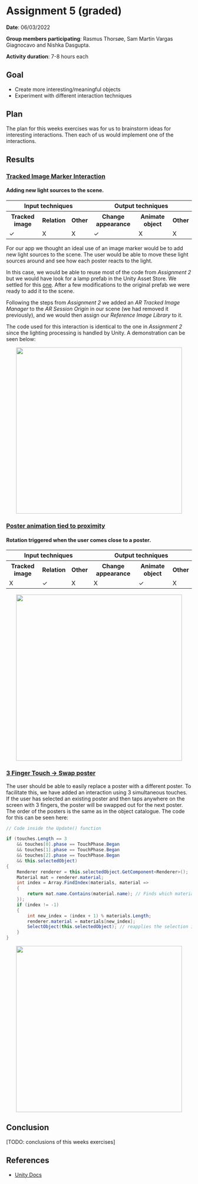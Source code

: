# Assignment 5 (graded)

**Date**: 06/03/2022

**Group members participating**: Rasmus Thorsøe, Sam Martin Vargas Giagnocavo and Nishka Dasgupta.

**Activity duration**: 7-8 hours each

## Goal
- Create more interesting/meaningful objects
- Experiment with different interaction techniques

## Plan
The plan for this weeks exercises was for us to brainstorm ideas for interesting interactions. Then each of us would implement one of the interactions. 

## Results

### <ins>Tracked Image Marker Interaction</ins>
#### Adding new light sources to the scene.


<table>
  <colgroup>
  <colgroup span="2">
  <colgroup span="2">
  <tr>
    <th colspan="3">Input techniques</th>
    <th colspan="3">Output techniques</th>
  </tr>
  <tr>
    <th>Tracked image</th>
    <th>Relation</th>
    <th>Other</th>
    <th>Change appearance</th>
    <th>Animate object</th>
    <th>Other</th>
  </tr>
  <tr>
    <td>✓</td>
    <td>X</td>
    <td>X</td>
    <td>✓</td>
    <td>X</td>
    <td>X</td>
  </tr>
</table>

For our app we thought an ideal use of an image marker would be to add new light sources to the scene. The user would be able to move these light sources around and see how each poster reacts to the light.

In this case, we would be able to reuse most of the code from *Assignment 2* but we would have look for a lamp prefab in the Unity Asset Store. We settled for this [one](https://assetstore.unity.com/packages/3d/props/interior/lamp-model-110960). After a few modifications to the original prefab we were ready to add it to the scene.

Following the steps from *Assignment 2* we added an *AR Tracked Image Manager* to the *AR Session Origin* in our scene (we had removed it previously), and we would then assign our *Reference Image Library* to it.

The code used for this interaction is identical to the one in *Assignment 2* since the lighting processing is handled by Unity. A demonstration can be seen below:

<center>
<img src="media/assignment_5/lamp.gif" height="450" />
</center>


### <ins>Poster animation tied to proximity</ins>
#### Rotation triggered when the user comes close to a poster.

<table>
  <colgroup>
  <colgroup span="2">
  <colgroup span="2">
  <tr>
    <th colspan="3">Input techniques</th>
    <th colspan="3">Output techniques</th>
  </tr>
  <tr>
    <th>Tracked image</th>
    <th>Relation</th>
    <th>Other</th>
    <th>Change appearance</th>
    <th>Animate object</th>
    <th>Other</th>
  </tr>
  <tr>
    <td>X</td>
    <td>✓</td>
    <td>X</td>
    <td>X</td>
    <td>✓</td>
    <td>X</td>
  </tr>
</table>

<center>
  <img src="media/assignment_5/distance.gif" height="450" />
</center>

### <ins>3 Finger Touch → Swap poster</ins>
The user should be able to easily replace a poster with a different poster. To facilitate this, we have added an interaction using 3 simultaneous touches. If the user has selected an existing poster and then taps anywhere on the screen with 3 fingers, the poster will be swapped out for the next poster. The order of the posters is the same as in the object catalogue. The code for this can be seen here:

```c#
// Code inside the Update() function

if (touches.Length == 3 
    && touches[0].phase == TouchPhase.Began 
    && touches[1].phase == TouchPhase.Began
    && touches[2].phase == TouchPhase.Began
    && this.selectedObject)
{
    Renderer renderer = this.selectedObject.GetComponent<Renderer>();
    Material mat = renderer.material;
    int index = Array.FindIndex(materials, material =>
    {
        return mat.name.Contains(material.name); // Finds which material (index) the currently selected object has. 
    });
    if (index != -1)
    {
        int new_index = (index + 1) % materials.Length;
        renderer.material = materials[new_index];
        SelectObject(this.selectedObject); // reapplies the selection indicator
    }
}
```

<center>
  <img src="media/assignment_5/3-tap.gif" height="450" />
</center>

## Conclusion
[TODO: conclusions of this weeks exercises]

## References
- [Unity Docs](https://docs.unity3d.com/Manual/index.html)
